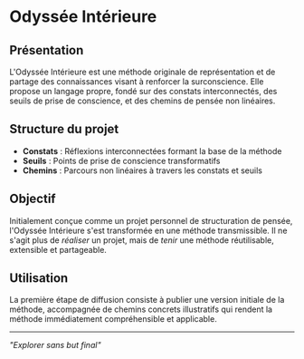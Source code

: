 # Odyssée Intérieure

## Présentation
L'Odyssée Intérieure est une méthode originale de représentation et de partage des connaissances visant à renforcer la surconscience. Elle propose un langage propre, fondé sur des constats interconnectés, des seuils de prise de conscience, et des chemins de pensée non linéaires.

## Structure du projet
- **Constats** : Réflexions interconnectées formant la base de la méthode
- **Seuils** : Points de prise de conscience transformatifs
- **Chemins** : Parcours non linéaires à travers les constats et seuils

## Objectif
Initialement conçue comme un projet personnel de structuration de pensée, l'Odyssée Intérieure s'est transformée en une méthode transmissible. Il ne s'agit plus de *réaliser* un projet, mais de *tenir* une méthode réutilisable, extensible et partageable.

## Utilisation
La première étape de diffusion consiste à publier une version initiale de la méthode, accompagnée de chemins concrets illustratifs qui rendent la méthode immédiatement compréhensible et applicable.

---

*"Explorer sans but final"*
